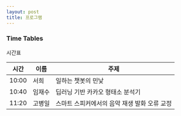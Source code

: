 ```yaml
---
layout: post
title: 프로그램
---
```



### Time Tables

시간표

<table>
  <thead>
    <tr>
      <th>시간</th>
      <th>이름</th>
      <th>주제</th>
    </tr>
  </thead>
  <tfoot>
  <tbody>
    <tr>
      <td>10:00</td>
      <td>서희</td>
      <td>일하는 챗봇의 민낯</td>
    </tr>
    <tr>
      <td>10:40</td>
      <td>임재수</td>
      <td>딥러닝 기반 카카오 형태소 분석기</td>
    </tr>
    <tr>
      <td>11:20</td>
      <td>고병일</td>
      <td>스마트 스피커에서의 음악 재생 발화 오류 교정</td>
    </tr>
  </tbody>
</table>

